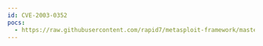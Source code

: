 ```yaml
---
id: CVE-2003-0352
pocs:
  - https://raw.githubusercontent.com/rapid7/metasploit-framework/master/modules/exploits/windows/dcerpc/ms03_026_dcom.rb
---
```


